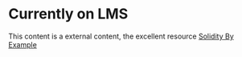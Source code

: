   Currently on LMS
================

  This content is a external content, the excellent resource [Solidity By Example](https://www.solidity-by-example.org)

 